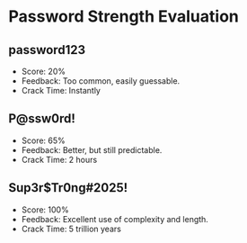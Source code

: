 # Password Strength Evaluation

## password123
- Score: 20%
- Feedback: Too common, easily guessable.
- Crack Time: Instantly

## P@ssw0rd!
- Score: 65%
- Feedback: Better, but still predictable.
- Crack Time: 2 hours

## Sup3r$Tr0ng#2025!
- Score: 100%
- Feedback: Excellent use of complexity and length.
- Crack Time: 5 trillion years
